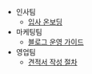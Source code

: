 - 인사팀
  - [입사 온보딩](./인사팀/입사_온보딩_매뉴얼.md)
- 마케팅팀
  - [블로그 운영 가이드](./마케팅팀/블로그_운영_가이드.md)
- 영업팀
  - [견적서 작성 절차](./영업팀/견적서_작성_절차.md)